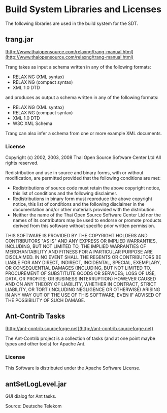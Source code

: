 # Build System Libraries and Licenses
The following libraries are used in the build system for the SDT.

## trang.jar

[http://www.thaiopensource.com/relaxng/trang-manual.html](http://www.thaiopensource.com/relaxng/trang-manual.html)

Trang takes as input a schema written in any of the following formats:

- RELAX NG (XML syntax)
- RELAX NG (compact syntax)
- XML 1.0 DTD

and produces as output a schema written in any of the following formats:

- RELAX NG (XML syntax)
- RELAX NG (compact syntax)
- XML 1.0 DTD
- W3C XML Schema

Trang can also infer a schema from one or more example XML documents.


### License
Copyright (c) 2002, 2003, 2008 Thai Open Source Software Center Ltd
All rights reserved.

Redistribution and use in source and binary forms, with or without
modification, are permitted provided that the following conditions are
met:

- Redistributions of source code must retain the above copyright notice, this list of conditions and the following disclaimer.
- Redistributions in binary form must reproduce the above copyright notice, this list of conditions and the following disclaimer in the documentation and/or other materials provided with the distribution.
- Neither the name of the Thai Open Source Software Center Ltd nor the names of its contributors may be used to endorse or promote products derived from this software without specific prior written permission.

THIS SOFTWARE IS PROVIDED BY THE COPYRIGHT HOLDERS AND CONTRIBUTORS
"AS IS" AND ANY EXPRESS OR IMPLIED WARRANTIES, INCLUDING, BUT NOT
LIMITED TO, THE IMPLIED WARRANTIES OF MERCHANTABILITY AND FITNESS FOR
A PARTICULAR PURPOSE ARE DISCLAIMED. IN NO EVENT SHALL THE REGENTS OR
CONTRIBUTORS BE LIABLE FOR ANY DIRECT, INDIRECT, INCIDENTAL, SPECIAL,
EXEMPLARY, OR CONSEQUENTIAL DAMAGES (INCLUDING, BUT NOT LIMITED TO,
PROCUREMENT OF SUBSTITUTE GOODS OR SERVICES; LOSS OF USE, DATA, OR
PROFITS; OR BUSINESS INTERRUPTION) HOWEVER CAUSED AND ON ANY THEORY OF
LIABILITY, WHETHER IN CONTRACT, STRICT LIABILITY, OR TORT (INCLUDING
NEGLIGENCE OR OTHERWISE) ARISING IN ANY WAY OUT OF THE USE OF THIS
SOFTWARE, EVEN IF ADVISED OF THE POSSIBILITY OF SUCH DAMAGE.

## Ant-Contrib Tasks

[http://ant-contrib.sourceforge.net](http://ant-contrib.sourceforge.net)

The Ant-Contrib project is a collection of tasks (and at one point maybe types and other tools) for Apache Ant.

### License 

This Software is distributed under the Apache Software License.

## antSetLogLevel.jar

GUI dialog for Ant tasks.

Source: Deutsche Telekom



